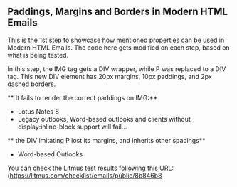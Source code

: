 ## Paddings, Margins and Borders in Modern HTML Emails

This is the 1st step to showcase how mentioned properties can be used in Modern HTML Emails. The code here gets modified on each step, based on what is being tested.


In this step, the IMG tag gets a DIV wrapper, while P was replaced to a DIV tag. This new DIV element has 20px margins, 10px paddings, and 2px dashed borders.


** It fails to render the correct paddings on IMG:**
- Lotus Notes 8
- Legacy outlooks, Word-based outlooks and clients without display:inline-block support will fail...

** the DIV imitating P lost its margins, and inherits other spacings**
- Word-based Outlooks


You can check the Litmus test results following this URL:
(https://litmus.com/checklist/emails/public/8b846b8